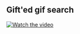 ## Gift'ed gif search

[![Watch the video](https://i.ytimg.com/vi/9TWT02ACul4/hqdefault.jpg?sqp=-oaymwEZCPYBEIoBSFXyq4qpAwsIARUAAIhCGAFwAQ==&rs=AOn4CLAFjZ_GT-G4NAZEVJhp2qksehQZnw)](https://youtu.be/9TWT02ACul4)
